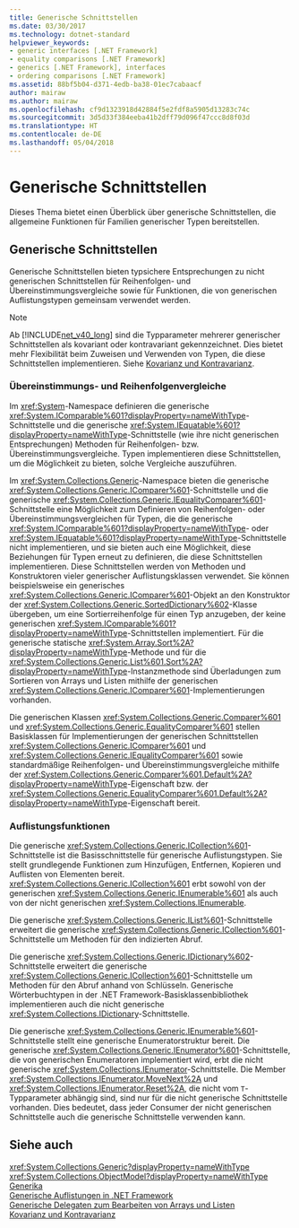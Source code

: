 ```yaml
---
title: Generische Schnittstellen
ms.date: 03/30/2017
ms.technology: dotnet-standard
helpviewer_keywords:
- generic interfaces [.NET Framework]
- equality comparisons [.NET Framework]
- generics [.NET Framework], interfaces
- ordering comparisons [.NET Framework]
ms.assetid: 88bf5b04-d371-4edb-ba38-01ec7cabaacf
author: mairaw
ms.author: mairaw
ms.openlocfilehash: cf9d1323918d42884f5e2fdf8a5905d13283c74c
ms.sourcegitcommit: 3d5d33f384eeba41b2dff79d096f47ccc8d8f03d
ms.translationtype: HT
ms.contentlocale: de-DE
ms.lasthandoff: 05/04/2018
---
```

# <a name="generic-interfaces"></a>Generische Schnittstellen
Dieses Thema bietet einen Überblick über generische Schnittstellen, die allgemeine Funktionen für Familien generischer Typen bereitstellen.  
  
## <a name="generic-interfaces"></a>Generische Schnittstellen  
 Generische Schnittstellen bieten typsichere Entsprechungen zu nicht generischen Schnittstellen für Reihenfolgen- und Übereinstimmungsvergleiche sowie für Funktionen, die von generischen Auflistungstypen gemeinsam verwendet werden.  
  
> [!NOTE]
>  Ab [!INCLUDE[net_v40_long](../../../includes/net-v40-long-md.md)] sind die Typparameter mehrerer generischer Schnittstellen als kovariant oder kontravariant gekennzeichnet. Dies bietet mehr Flexibilität beim Zuweisen und Verwenden von Typen, die diese Schnittstellen implementieren. Siehe [Kovarianz und Kontravarianz](../../../docs/standard/generics/covariance-and-contravariance.md).  
  
### <a name="equality-and-ordering-comparisons"></a>Übereinstimmungs- und Reihenfolgenvergleiche  
 Im <xref:System>-Namespace definieren die generische <xref:System.IComparable%601?displayProperty=nameWithType>-Schnittstelle und die generische <xref:System.IEquatable%601?displayProperty=nameWithType>-Schnittstelle (wie ihre nicht generischen Entsprechungen) Methoden für Reihenfolgen- bzw. Übereinstimmungsvergleiche. Typen implementieren diese Schnittstellen, um die Möglichkeit zu bieten, solche Vergleiche auszuführen.  
  
 Im <xref:System.Collections.Generic>-Namespace bieten die generische <xref:System.Collections.Generic.IComparer%601>-Schnittstelle und die generische <xref:System.Collections.Generic.IEqualityComparer%601>-Schnittstelle eine Möglichkeit zum Definieren von Reihenfolgen- oder Übereinstimmungsvergleichen für Typen, die die generische <xref:System.IComparable%601?displayProperty=nameWithType>- oder <xref:System.IEquatable%601?displayProperty=nameWithType>-Schnittstelle nicht implementieren, und sie bieten auch eine Möglichkeit, diese Beziehungen für Typen erneut zu definieren, die diese Schnittstellen implementieren. Diese Schnittstellen werden von Methoden und Konstruktoren vieler generischer Auflistungsklassen verwendet. Sie können beispielsweise ein generisches <xref:System.Collections.Generic.IComparer%601>-Objekt an den Konstruktor der <xref:System.Collections.Generic.SortedDictionary%602>-Klasse übergeben, um eine Sortierreihenfolge für einen Typ anzugeben, der keine generischen <xref:System.IComparable%601?displayProperty=nameWithType>-Schnittstellen implementiert. Für die generische statische <xref:System.Array.Sort%2A?displayProperty=nameWithType>-Methode und für die <xref:System.Collections.Generic.List%601.Sort%2A?displayProperty=nameWithType>-Instanzmethode sind Überladungen zum Sortieren von Arrays und Listen mithilfe der generischen <xref:System.Collections.Generic.IComparer%601>-Implementierungen vorhanden.  
  
 Die generischen Klassen <xref:System.Collections.Generic.Comparer%601> und <xref:System.Collections.Generic.EqualityComparer%601> stellen Basisklassen für Implementierungen der generischen Schnittstellen <xref:System.Collections.Generic.IComparer%601> und <xref:System.Collections.Generic.IEqualityComparer%601> sowie standardmäßige Reihenfolgen- und Übereinstimmungsvergleiche mithilfe der <xref:System.Collections.Generic.Comparer%601.Default%2A?displayProperty=nameWithType>-Eigenschaft bzw. der <xref:System.Collections.Generic.EqualityComparer%601.Default%2A?displayProperty=nameWithType>-Eigenschaft bereit.  
  
### <a name="collection-functionality"></a>Auflistungsfunktionen  
 Die generische <xref:System.Collections.Generic.ICollection%601>-Schnittstelle ist die Basisschnittstelle für generische Auflistungstypen. Sie stellt grundlegende Funktionen zum Hinzufügen, Entfernen, Kopieren und Auflisten von Elementen bereit. <xref:System.Collections.Generic.ICollection%601> erbt sowohl von der generischen <xref:System.Collections.Generic.IEnumerable%601> als auch von der nicht generischen <xref:System.Collections.IEnumerable>.  
  
 Die generische <xref:System.Collections.Generic.IList%601>-Schnittstelle erweitert die generische <xref:System.Collections.Generic.ICollection%601>-Schnittstelle um Methoden für den indizierten Abruf.  
  
 Die generische <xref:System.Collections.Generic.IDictionary%602>-Schnittstelle erweitert die generische <xref:System.Collections.Generic.ICollection%601>-Schnittstelle um Methoden für den Abruf anhand von Schlüsseln. Generische Wörterbuchtypen in der .NET Framework-Basisklassenbibliothek implementieren auch die nicht generische <xref:System.Collections.IDictionary>-Schnittstelle.  
  
 Die generische <xref:System.Collections.Generic.IEnumerable%601>-Schnittstelle stellt eine generische Enumeratorstruktur bereit. Die generische <xref:System.Collections.Generic.IEnumerator%601>-Schnittstelle, die von generischen Enumeratoren implementiert wird, erbt die nicht generische <xref:System.Collections.IEnumerator>-Schnittstelle. Die Member <xref:System.Collections.IEnumerator.MoveNext%2A> und <xref:System.Collections.IEnumerator.Reset%2A>, die nicht vom `T`-Typparameter abhängig sind, sind nur für die nicht generische Schnittstelle vorhanden. Dies bedeutet, dass jeder Consumer der nicht generischen Schnittstelle auch die generische Schnittstelle verwenden kann.  
  
## <a name="see-also"></a>Siehe auch  
 <xref:System.Collections.Generic?displayProperty=nameWithType>  
 <xref:System.Collections.ObjectModel?displayProperty=nameWithType>  
 [Generika](../../../docs/standard/generics/index.md)  
 [Generische Auflistungen in .NET Framework](../../../docs/standard/generics/collections.md)  
 [Generische Delegaten zum Bearbeiten von Arrays und Listen](../../../docs/standard/generics/delegates-for-manipulating-arrays-and-lists.md)  
 [Kovarianz und Kontravarianz](../../../docs/standard/generics/covariance-and-contravariance.md)
